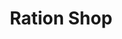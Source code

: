 ---
title: "Ration Shop"
url: /pandalam/ration-shop-keerukuzhy-kurampala-road-2/
shop: convenience
---